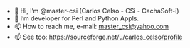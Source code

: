 - 👋 Hi, I’m @master-csi (Carlos Celso - CSi - CachaSoft-i)
- 👀 I’m developer for Perl and Python Appls.
- 📫 How to reach me, e-mail: master_csi@yahoo.com
- 📫 See too: https://sourceforge.net/u/carlos_celso/profile

<!---
master-csi/master-csi is a ✨ special ✨ repository because its `README.md` (this file) appears on your GitHub profile.
You can click the Preview link to take a look at your changes.
--->
